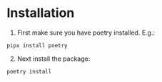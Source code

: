# Installation

1. First make sure you have poetry installed.
E.g.:
```
pipx install poetry
```


2. Next install the package:

```
poetry install
```
